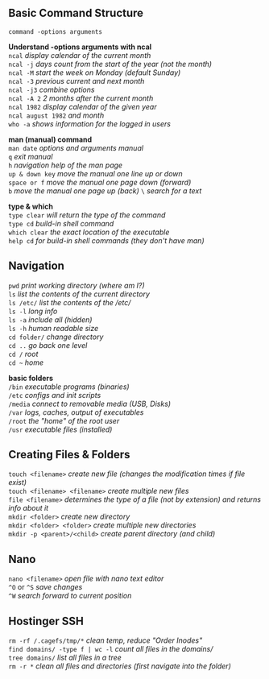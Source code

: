 ## Basic Command Structure  

`command -options arguments`  

__Understand -options arguments with ncal__  
`ncal` _display calendar of the current month_   
`ncal -j` _days count from the start of the year (not the month)_  
`ncal -M` _start the week on Monday (default Sunday)_  
`ncal -3` _previous current and next month_  
`ncal -j3` _combine options_  
`ncal -A 2` _2 months after the current month_  
`ncal 1982` _display calendar of the given year_  
`ncal august 1982` _and month_  
`who -a` _shows information for the logged in users_  

__man (manual) command__  
`man date` _options and arguments manual_  
`q` _exit manual_  
`h` _navigation help of the man page_  
`up & down key` _move the manual one line up or down_  
`space or f` _move the manual one page down (forward)_  
`b` _move the manual one page up (back)_
`\` _search for a text_  

__type & which__  
`type clear` _will return the type of the command_  
`type cd` _build-in shell command_  
`which clear` _the exact location of the executable_  
`help cd` _for build-in shell commands (they don't have man)_  

## Navigation  

`pwd` _print working directory (where am I?)_  
`ls` _list the contents of the current directory_  
`ls /etc/` _list the contents of the /etc/_  
`ls -l` _long info_  
`ls -a` _include all (hidden)_  
`ls -h` _human readable size_  
`cd folder/` _change directory_  
`cd ..` _go back one level_  
`cd /` _root_  
`cd ~` _home_  

__basic folders__  
`/bin` _executable programs (binaries)_  
`/etc` _configs and init scripts_  
`/media` _connect to removable media (USB, Disks)_  
`/var` _logs, caches, output of executables_  
`/root` _the "home" of the root user_  
`/usr` _executable files (installed)_  

## Creating Files & Folders  

`touch <filename>` _create new file (changes the modification times if file exist)_  
`touch <filename> <filename>` _create multiple new files_  
`file <filename>` _determines the type of a file (not by extension) and returns info about it_  
`mkdir <folder>` _create new directory_  
`mkdir <folder> <folder>` _create multiple new directories_  
`mkdir -p <parent>/<child>` _create parent directory (and child)_  

## Nano

`nano <filename>` _open file with nano text editor_  
`^O` or `^S` _save changes_  
`^W` _search forward to current position_  

## Hostinger SSH
`rm -rf /.cagefs/tmp/*` _clean temp, reduce "Order Inodes"_  
`find domains/ -type f | wc -l` _count all files in the domains/_  
`tree domains/` _list all files in a tree_  
`rm -r *` _clean all files and directories (first navigate into the folder)_
